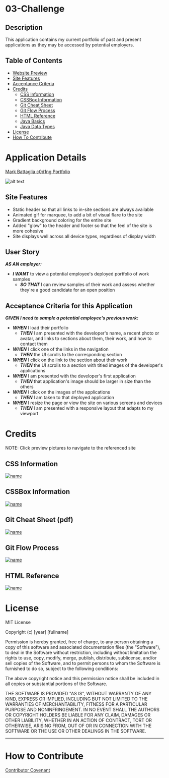 # 03-Challenge

## Description

This application contains my current portfolio of past and present applications as they may be accessed by potential employers.

## Table of Contents

- [Website Preview](#website-preview)
- [Site Features](#site-features)
- [Acceptance Criteria](#acceptance-criteria-for-this-application)
- [Credits](#credits)
    - [CSS Information](#css-information)
    - [CSSBox Information](#cssbox-information)
    - [Git Cheat Sheet](#git-cheat-sheet-pdf)
    - [Git Flow Process](#git-flow-process)
    - [HTML Reference](#html-reference)
    - [Java Basics](#java-basics)
    - [Java Data Types](#java-data-types)
- [License](#license)
- [How To Contribute](#how-to-contribute)

# Application Details

[Mark Battaglia c0d1ng Portfolio](https://estee3.github.io/03-Challenge/)

![alt text](assets/images/Portfolio%20Site.png)

## Site Features
- Static header so that all links to in-site sections are always available
- Animated gif for marquee, to add a bit of visual flare to the site
- Gradient background coloring for the entire site
- Added "glow" to the header and footer so that the feel of the site is more cohesive
- Site displays well across all device types, regardless of display width

## User Story
***AS AN employer:***
- ***I WANT*** to view a potential employee's deployed portfolio of work samples
    - ***SO THAT*** I can review samples of their work and assess whether they're a good candidate for an open position

## Acceptance Criteria for this Application
***GIVEN I need to sample a potential employee's previous work:***

- ***WHEN*** I load their portfolio
    - ***THEN*** I am presented with the developer's name, a recent photo or avatar, and links to sections about them, their work, and how to contact them
- ***WHEN*** I click one of the links in the navigation
    - ***THEN*** the UI scrolls to the corresponding section
- ***WHEN*** I click on the link to the section about their work
    - ***THEN*** the UI scrolls to a section with titled images of the developer's applications
- ***WHEN*** I am presented with the developer's first application
    - ***THEN*** that application's image should be larger in size than the others
- ***WHEN*** I click on the images of the applications
    - ***THEN*** I am taken to that deployed application
- ***WHEN*** I resize the page or view the site on various screens and devices
    - ***THEN*** I am presented with a responsive layout that adapts to my viewport

# Credits
NOTE: Click preview pictures to navigate to the referenced site

## CSS Information
[![name](assets/images/CSS.png)](https://developer.mozilla.org/en-US/docs/Web/CSS)

## CSSBox Information
[![name](assets/images/CSSBox.png)](https://developer.mozilla.org/en-US/docs/Learn/CSS/Building_blocks/The_box_model)

## Git Cheat Sheet (pdf)
[![name](assets/images/GitCheatSheet.png)](https://education.github.com/git-cheat-sheet-education.pdf)

## Git Flow Process
[![name](assets/images/GitFlow.png)](https://docs.github.com/en/get-started/quickstart/github-flow)

## HTML Reference
[![name](assets/images/HTMLReference.png)](https://www.w3schools.com/tags/tag_meta.asp)

# License

MIT License

Copyright (c) [year] [fullname]

Permission is hereby granted, free of charge, to any person obtaining a copy
of this software and associated documentation files (the "Software"), to deal
in the Software without restriction, including without limitation the rights
to use, copy, modify, merge, publish, distribute, sublicense, and/or sell
copies of the Software, and to permit persons to whom the Software is
furnished to do so, subject to the following conditions:

The above copyright notice and this permission notice shall be included in all
copies or substantial portions of the Software.

THE SOFTWARE IS PROVIDED "AS IS", WITHOUT WARRANTY OF ANY KIND, EXPRESS OR
IMPLIED, INCLUDING BUT NOT LIMITED TO THE WARRANTIES OF MERCHANTABILITY,
FITNESS FOR A PARTICULAR PURPOSE AND NONINFRINGEMENT. IN NO EVENT SHALL THE
AUTHORS OR COPYRIGHT HOLDERS BE LIABLE FOR ANY CLAIM, DAMAGES OR OTHER
LIABILITY, WHETHER IN AN ACTION OF CONTRACT, TORT OR OTHERWISE, ARISING FROM,
OUT OF OR IN CONNECTION WITH THE SOFTWARE OR THE USE OR OTHER DEALINGS IN THE
SOFTWARE.

---

# How to Contribute

[Contributor Covenant](https://www.contributor-covenant.org/)